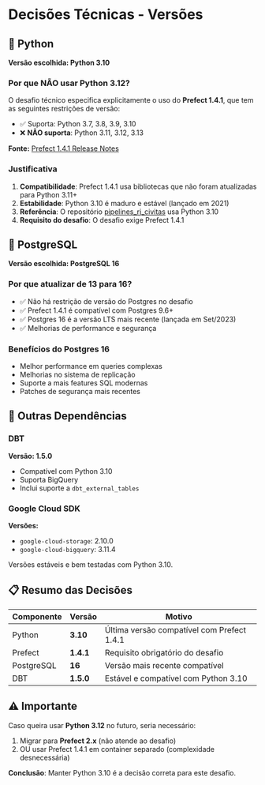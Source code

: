 # Decisões Técnicas - Versões

## 🐍 Python

**Versão escolhida: Python 3.10**

### Por que NÃO usar Python 3.12?

O desafio técnico especifica explicitamente o uso do **Prefect 1.4.1**, que tem as seguintes restrições de versão:

- ✅ Suporta: Python 3.7, 3.8, 3.9, 3.10
- ❌ **NÃO suporta**: Python 3.11, 3.12, 3.13

**Fonte:** [Prefect 1.4.1 Release Notes](https://github.com/PrefectHQ/prefect/releases/tag/1.4.1)

### Justificativa

1. **Compatibilidade**: Prefect 1.4.1 usa bibliotecas que não foram atualizadas para Python 3.11+
2. **Estabilidade**: Python 3.10 é maduro e estável (lançado em 2021)
3. **Referência**: O repositório [pipelines_rj_civitas](https://github.com/prefeitura-rio/pipelines_rj_civitas/) usa Python 3.10
4. **Requisito do desafio**: O desafio exige Prefect 1.4.1

## 🐘 PostgreSQL

**Versão escolhida: PostgreSQL 16**

### Por que atualizar de 13 para 16?

- ✅ Não há restrição de versão do Postgres no desafio
- ✅ Prefect 1.4.1 é compatível com Postgres 9.6+
- ✅ Postgres 16 é a versão LTS mais recente (lançada em Set/2023)
- ✅ Melhorias de performance e segurança

### Benefícios do Postgres 16

- Melhor performance em queries complexas
- Melhorias no sistema de replicação
- Suporte a mais features SQL modernas
- Patches de segurança mais recentes

## 🔧 Outras Dependências

### DBT

**Versão: 1.5.0**

- Compatível com Python 3.10
- Suporta BigQuery
- Inclui suporte a `dbt_external_tables`

### Google Cloud SDK

**Versões:**
- `google-cloud-storage`: 2.10.0
- `google-cloud-bigquery`: 3.11.4

Versões estáveis e bem testadas com Python 3.10.

## 📋 Resumo das Decisões

| Componente | Versão | Motivo |
|------------|--------|--------|
| Python | **3.10** | Última versão compatível com Prefect 1.4.1 |
| Prefect | **1.4.1** | Requisito obrigatório do desafio |
| PostgreSQL | **16** | Versão mais recente compatível |
| DBT | **1.5.0** | Estável e compatível com Python 3.10 |

## ⚠️ Importante

Caso queira usar **Python 3.12** no futuro, seria necessário:

1. Migrar para **Prefect 2.x** (não atende ao desafio)
2. OU usar Prefect 1.4.1 em container separado (complexidade desnecessária)

**Conclusão**: Manter Python 3.10 é a decisão correta para este desafio.

